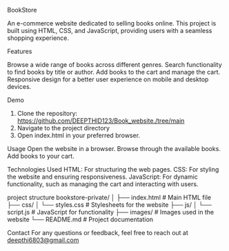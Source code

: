 BookStore

An e-commerce website dedicated to selling books online. This project is built using HTML, CSS, and JavaScript, providing users with a seamless shopping experience.

Features

Browse a wide range of books across different genres.
Search functionality to find books by title or author.
Add books to the cart and manage the cart.
Responsive design for a better user experience on mobile and desktop devices.

Demo
1. Clone the repository:
https://github.com/DEEPTHID123/Book_website./tree/main
2. Navigate to the project directory
3. Open index.html in your preferred browser.

Usage
Open the website in a browser.
Browse through the available books.
Add books to your cart.

Technologies Used
HTML: For structuring the web pages.
CSS: For styling the website and ensuring responsiveness.
JavaScript: For dynamic functionality, such as managing the cart and interacting with users.

project structure
bookstore-private/
│
├── index.html        # Main HTML file
├── css/
│   └── styles.css    # Stylesheets for the website
├── js/
│   └── script.js     # JavaScript for functionality
├── images/           # Images used in the website
└── README.md         # Project documentation

Contact
For any questions or feedback, feel free to reach out at deepthi6803@gmail.com



